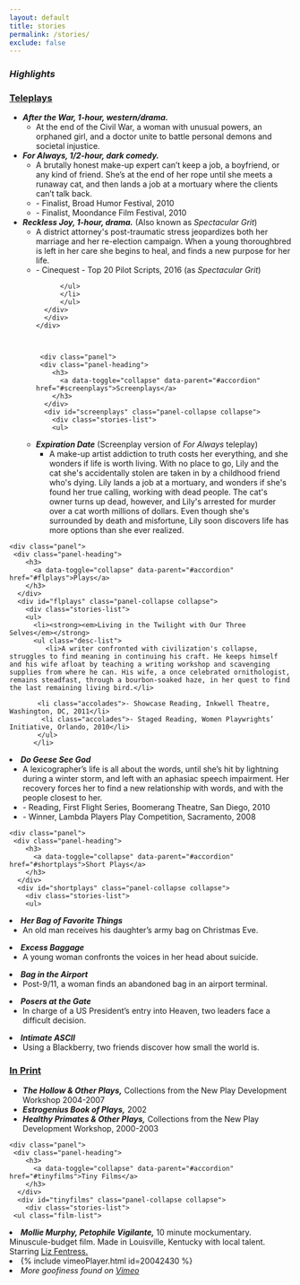 ```yaml
---
layout: default
title: stories
permalink: /stories/
exclude: false
---
```

<div class="container">
 <h3>
 <em>Highlights</em>
 </h3>
 <p></p>
  <div class="panel-group" id="accordion">
    <div class="panel" style="width=10cm">
     <div class="panel-heading">
        <h3>
          <a data-toggle="collapse" data-parent="#accordion" href="#pilots">Teleplays</a>
        </h3>
      </div>
      <div id="pilots" class="panel-collapse collapse">
        <div class="stories-list">   
        <ul>
          <li><strong><em>After the War, 1-hour, western/drama.</em></strong>
          <ul class="desc-list">
          <li>At the end of the Civil War, a woman with unusual powers, an orphaned girl,  and a doctor unite to battle personal demons and societal injustice.</li>
			</ul>
				</li>
          <li><strong><em>For Always, 1/2-hour, dark comedy.</em></strong>
          <ul class="desc-list">
          <li>A brutally honest make-up expert can’t keep a job, a boyfriend, or any kind of friend. She’s at the end of her rope until she meets a runaway cat, and then lands a job at a mortuary where the clients can’t talk back.</li>
             <li class="accolades">- Finalist, Broad Humor Festival, 2010</li>
			<li class="accolades">- Finalist, Moondance Film Festival, 2010</li>
          </ul>
          </li>
          <li><strong><em>Reckless Joy, 1-hour, drama.</em></strong> (Also known as <em>Spectacular Grit</em>)
          <ul class="desc-list">
          <li>A district attorney's post-traumatic stress jeopardizes both her marriage and her re-election campaign. When a young thoroughbred is left in her care she begins to heal, and finds a new purpose for her life.</li>
            <li class="accolades">- Cinequest - Top 20 Pilot Scripts, 2016 (as <em>Spectacular Grit</em>)</li>
      
          </ul>
          </li>
          </ul>
	  </div>
      </div>
    </div>
    

    
     <div class="panel">
     <div class="panel-heading">
        <h3>
          <a data-toggle="collapse" data-parent="#accordion" href="#screenplays">Screenplays</a>
        </h3>
      </div>
      <div id="screenplays" class="panel-collapse collapse">
        <div class="stories-list"> 
        <ul>
 <li><strong><em>Expiration Date</em></strong> (Screenplay version of <em>For Always</em> teleplay)
 <ul class="desc-list">
          <li>A make-up artist addiction to truth costs her everything, and she wonders if life is worth living. With no place to go, Lily and the cat she's accidentally stolen are taken in by a childhood friend who's dying. Lily lands a job at a mortuary, and wonders if she's found her true calling, working with dead people. The cat's owner turns up dead, however, and Lily's arrested for murder over a cat worth millions of dollars. Even though she's surrounded by death and misfortune, Lily soon discovers life has more options than she ever realized.</li>
        </ul>
       </li>
 </ul>
  </div>
      </div>
    </div>
    
    <div class="panel">
     <div class="panel-heading">
        <h3>
          <a data-toggle="collapse" data-parent="#accordion" href="#flplays">Plays</a>
        </h3>
      </div>
      <div id="flplays" class="panel-collapse collapse">
        <div class="stories-list">
        <ul>
          <li><strong><em>Living in the Twilight with Our Three Selves</em></strong>
          <ul class="desc-list">
             <li>A writer confronted with civilization's collapse, struggles to find meaning in continuing his craft. He keeps himself and his wife afloat by teaching a writing workshop and scavenging supplies from where he can. His wife, a once celebrated ornithologist, remains steadfast, through a bourbon-soaked haze, in her quest to find the last remaining living bird.</li>
	     
	       <li class="accolades">- Showcase Reading, Inkwell Theatre, Washington, DC, 2011</li>
		    <li class="accolades">- Staged Reading, Women Playwrights’ Initiative, Orlando, 2010</li> 
           </ul>
          </li>
	
  <li><strong><em>Do Geese See God</em></strong>
   <ul class="desc-list">
             <li>A lexicographer’s life is all about the words, until she’s hit by lightning during a winter storm, and left with an aphasiac speech impairment. Her recovery forces her to find a new relationship with words, and with the people closest to her.</li>
  	     <li class="accolades">- Reading, First Flight Series, Boomerang Theatre, San Diego, 2010</li>
		 <li class="accolades">- Winner, Lambda Players Play Competition, Sacramento, 2008</li>

  </ul>
  </li>


</ul>
  </div>
      </div>
    </div>
    
    <div class="panel">
     <div class="panel-heading">
        <h3>
          <a data-toggle="collapse" data-parent="#accordion" href="#shortplays">Short Plays</a>
        </h3>
      </div>
      <div id="shortplays" class="panel-collapse collapse">
        <div class="stories-list"> 
        <ul>
 <li><strong><em>Her Bag of Favorite Things</em></strong>
  <ul class="desc-list">
             <li>An old man receives his daughter’s army bag on Christmas Eve.
 </li>
 </ul>
 </li>
 <li><strong><em>Excess Baggage</em></strong>
   <ul class="desc-list">
             <li>A young woman confronts the voices in her head about suicide.</li>
</ul>
</li>
 <li><strong><em>Bag in the Airport</em></strong>
  <ul class="desc-list">
             <li>Post-9/11, a woman finds an abandoned bag in an airport terminal.</li>
             </ul>
 </li>
 <li><strong><em>Posers at the Gate</em></strong>
  <ul class="desc-list">
  <li>In charge of a US President’s entry into Heaven, two leaders face a difficult decision.</li>
  </ul>
  </li>
 <li><strong><em>Intimate ASCII</em></strong>
   <ul class="desc-list">
             <li>Using a Blackberry, two friends discover how small the world is.</li>
             </ul>
</li>
 </ul>
  </div>
      </div>
    </div>
    

<div class="panel">
     <div class="panel-heading">
        <h3>
          <a data-toggle="collapse" data-parent="#accordion" href="#inprint">In Print</a>
        </h3>
      </div>
      <div id="inprint" class="panel-collapse collapse">
        <div class="stories-list"> 
        <ul>
         <li><strong><em>The Hollow & Other Plays,</em></strong> Collections from the New Play Development Workshop 2004-2007</li>
  <li><strong><em>Estrogenius Book of Plays,</em></strong> 2002</li>
  <li><strong><em>Healthy Primates & Other Plays,</em></strong> Collections from the New Play Development Workshop, 2000-2003</li>
   </ul>
  </div>
      </div>
    </div>    
    
    <div class="panel">
     <div class="panel-heading">
        <h3>
          <a data-toggle="collapse" data-parent="#accordion" href="#tinyfilms">Tiny Films</a>
        </h3>
      </div>
      <div id="tinyfilms" class="panel-collapse collapse">
        <div class="stories-list">  
     <ul class="film-list">
  <li><strong><em>Mollie Murphy, Petophile Vigilante,</em></strong> 10 minute mockumentary. Minuscule-budget film. Made in Louisville, Kentucky with local talent. Starring <a href="http://lizfentress.com">Liz Fentress.</a></li>
  <li>{% include vimeoPlayer.html id=20042430 %}</li>
     <li><em>More goofiness found on <a href="https://vimeo.com/peaceablewriter" target="_blank"> Vimeo</a></em></li>
</ul>
  </div>
      </div>
    </div>    

  </div> 
</div>

